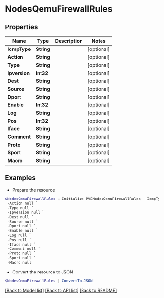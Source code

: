 # NodesQemuFirewallRules
## Properties

Name | Type | Description | Notes
------------ | ------------- | ------------- | -------------
**IcmpType** | **String** |  | [optional] 
**Action** | **String** |  | [optional] 
**Type** | **String** |  | [optional] 
**Ipversion** | **Int32** |  | [optional] 
**Dest** | **String** |  | [optional] 
**Source** | **String** |  | [optional] 
**Dport** | **String** |  | [optional] 
**Enable** | **Int32** |  | [optional] 
**Log** | **String** |  | [optional] 
**Pos** | **Int32** |  | [optional] 
**Iface** | **String** |  | [optional] 
**Comment** | **String** |  | [optional] 
**Proto** | **String** |  | [optional] 
**Sport** | **String** |  | [optional] 
**Macro** | **String** |  | [optional] 

## Examples

- Prepare the resource
```powershell
$NodesQemuFirewallRules = Initialize-PVENodesQemuFirewallRules  -IcmpType null `
 -Action null `
 -Type null `
 -Ipversion null `
 -Dest null `
 -Source null `
 -Dport null `
 -Enable null `
 -Log null `
 -Pos null `
 -Iface null `
 -Comment null `
 -Proto null `
 -Sport null `
 -Macro null
```

- Convert the resource to JSON
```powershell
$NodesQemuFirewallRules | ConvertTo-JSON
```

[[Back to Model list]](../README.md#documentation-for-models) [[Back to API list]](../README.md#documentation-for-api-endpoints) [[Back to README]](../README.md)

